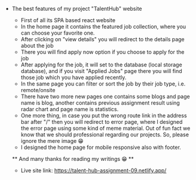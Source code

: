 - The best features of my project "TalentHub" website

  - First of all its SPA based react website
  - In the home page it contains the featured job collection,
    where you can choose your favorite one.
  - After clicking on "view details" you will redirect to the details page about the job
  - There you will find apply now option if you choose to apply for the job
  - After applying for the job, it will set to the database (local storage database),
    and if you visit "Applied Jobs" page there you will find those job
    which you have applied recently.
  - In the same page you can filter or sort the job by their job type, i.e. remote/onsite
  - There have two more new pages one contains some blogs and page name is blog,
    another contains previous assignment result using radar chart and page name is statistics.
  - One more thing, in case you put the wrong route link in the address bar after "/" then
    you will redirect to error page, where I designed the error page using some kind of meme
    material. Out of fun fact we know that we should professional regarding our projects.
    So, please ignore the mere image 😁
  - I designed the home page for mobile responsive also with footer.

  ** And many thanks for reading my writings 😁 **

  - Live site link: https://talent-hub-assignment-09.netlify.app/
